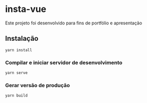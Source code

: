 # insta-vue

Este projeto foi desenvolvido para fins de portfólio e apresentação

## Instalação

```
yarn install
```

### Compilar e iniciar servidor de desenvolvimento

```
yarn serve
```

### Gerar versão de produção

```
yarn build
```
